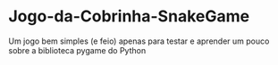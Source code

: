 # Jogo-da-Cobrinha-SnakeGame
Um jogo bem simples (e feio) apenas para testar e aprender um pouco sobre a biblioteca pygame do Python

